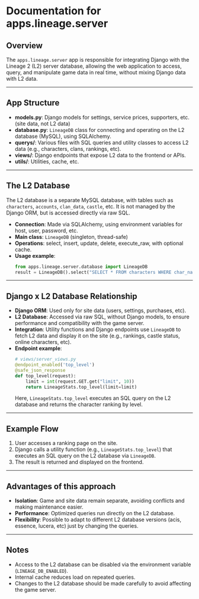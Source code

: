 # Documentation for apps.lineage.server

## Overview

The `apps.lineage.server` app is responsible for integrating Django with the Lineage 2 (L2) server database, allowing the web application to access, query, and manipulate game data in real time, without mixing Django data with L2 data.

---

## App Structure

- **models.py**: Django models for settings, service prices, supporters, etc. (site data, not L2 data)
- **database.py**: `LineageDB` class for connecting and operating on the L2 database (MySQL), using SQLAlchemy.
- **querys/**: Various files with SQL queries and utility classes to access L2 data (e.g., characters, clans, rankings, etc).
- **views/**: Django endpoints that expose L2 data to the frontend or APIs.
- **utils/**: Utilities, cache, etc.

---

## The L2 Database

The L2 database is a separate MySQL database, with tables such as `characters`, `accounts`, `clan_data`, `castle`, etc. It is not managed by the Django ORM, but is accessed directly via raw SQL.

- **Connection**: Made via SQLAlchemy, using environment variables for host, user, password, etc.
- **Main class**: `LineageDB` (singleton, thread-safe)
- **Operations**: select, insert, update, delete, execute_raw, with optional cache.
- **Usage example**:
  ```python
  from apps.lineage.server.database import LineageDB
  result = LineageDB().select("SELECT * FROM characters WHERE char_name = :name", {"name": "Hero"})
  ```

---

## Django x L2 Database Relationship

- **Django ORM**: Used only for site data (users, settings, purchases, etc).
- **L2 Database**: Accessed via raw SQL, without Django models, to ensure performance and compatibility with the game server.
- **Integration**: Utility functions and Django endpoints use `LineageDB` to fetch L2 data and display it on the site (e.g., rankings, castle status, online characters, etc).
- **Endpoint example**:
  ```python
  # views/server_views.py
  @endpoint_enabled('top_level')
  @safe_json_response
  def top_level(request):
      limit = int(request.GET.get("limit", 10))
      return LineageStats.top_level(limit=limit)
  ```
  Here, `LineageStats.top_level` executes an SQL query on the L2 database and returns the character ranking by level.

---

## Example Flow

1. User accesses a ranking page on the site.
2. Django calls a utility function (e.g., `LineageStats.top_level`) that executes an SQL query on the L2 database via `LineageDB`.
3. The result is returned and displayed on the frontend.

---

## Advantages of this approach
- **Isolation**: Game and site data remain separate, avoiding conflicts and making maintenance easier.
- **Performance**: Optimized queries run directly on the L2 database.
- **Flexibility**: Possible to adapt to different L2 database versions (acis, essence, lucera, etc) just by changing the queries.

---

## Notes
- Access to the L2 database can be disabled via the environment variable (`LINEAGE_DB_ENABLED`).
- Internal cache reduces load on repeated queries.
- Changes to the L2 database should be made carefully to avoid affecting the game server. 